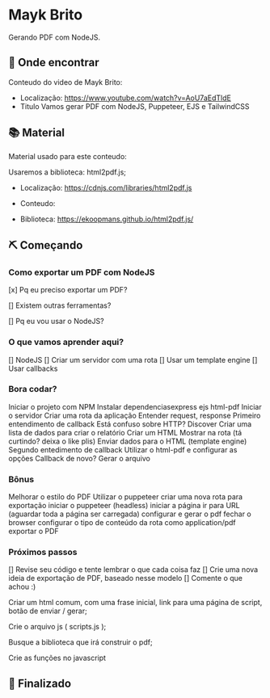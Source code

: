 # Mayk Brito

Gerando PDF com NodeJS.


## :mag_right: Onde encontrar

Conteudo do video de Mayk Brito:
  * Localização: https://www.youtube.com/watch?v=AoU7aEdTldE
  * Titulo Vamos gerar PDF com NodeJS, Puppeteer, EJS e TailwindCSS
  

## :books: Material

Material usado para este conteudo: 

Usaremos a biblioteca: html2pdf.js;
  * Localização: https://cdnjs.com/libraries/html2pdf.js
  
  * Conteudo: <script src="https://cdnjs.cloudflare.com/ajax/libs/html2pdf.js/0.10.1/html2pdf.bundle.min.js" integrity="sha512-GsLlZN/3F2ErC5ifS5QtgpiJtWd43JWSuIgh7mbzZ8zBps+dvLusV+eNQATqgA/HdeKFVgA5v3S/cIrLF7QnIg==" crossorigin="anonymous" referrerpolicy="no-referrer"></script>
  
  * Biblioteca:
  https://ekoopmans.github.io/html2pdf.js/
  
  
 
 

## ⛏️  Começando


### Como exportar um PDF com NodeJS

 [x] Pq eu preciso exportar um PDF?

[] Existem outras ferramentas?

[] Pq eu vou usar o NodeJS?

### O que vamos aprender aqui?
[] NodeJS
[] Criar um servidor com uma rota
[] Usar um template engine
[] Usar callbacks

### Bora codar?
 Iniciar o projeto com NPM
 Instalar dependenciasexpress ejs html-pdf
 Iniciar o servidor
 Criar uma rota da aplicação
 Entender request, response
 Primeiro entendimento de callback
 Está confuso sobre HTTP? Discover
 Criar uma lista de dados para criar o relatório
 Criar um HTML
 Mostrar na rota (tá curtindo? deixa o like plis)
 Enviar dados para o HTML (template engine)
 Segundo entedimento de callback
 Utilizar o html-pdf e configurar as opções
 Callback de novo?
 Gerar o arquivo

### Bônus
 Melhorar o estilo do PDF
 Utilizar o puppeteer
 criar uma nova rota para exportação
 iniciar o puppeteer (headless)
 iniciar a página
 ir para URL (aguardar toda a página ser carregada)
 configurar e gerar o pdf
 fechar o browser
 configurar o tipo de conteúdo da rota como application/pdf
 exportar o PDF

### Próximos passos
[] Revise seu código e tente lembrar o que cada coisa faz
[] Crie uma nova ideia de exportação de PDF, baseado nesse modelo
[] Comente o que achou :)

Criar um html comum, com  uma frase inicial, link para uma página de script, botão de enviar / gerar; 

Crie o arquivo js ( scripts.js );

Busque a biblioteca que irá construir o pdf;

Crie as funções no javascript

## :tada: Finalizado

